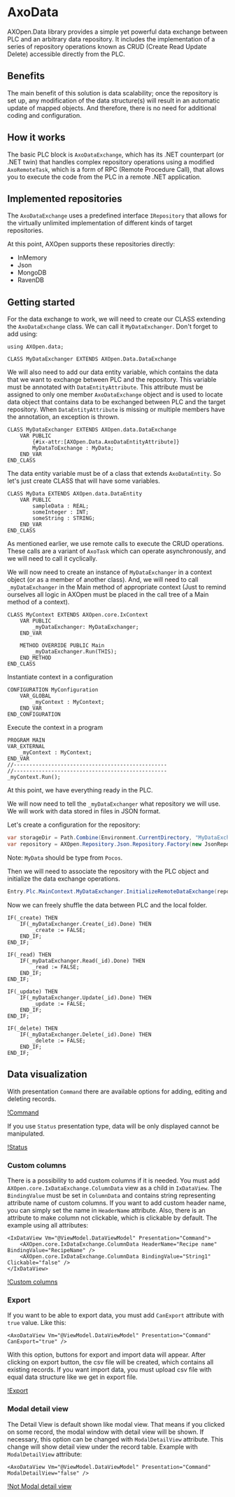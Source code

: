 # AxoData

AXOpen.Data library provides a simple yet powerful data exchange between PLC and an arbitrary data repository. It includes the implementation of a series of repository operations known as CRUD (Create Read Update Delete) accessible directly from the PLC.

## Benefits

The main benefit of this solution is data scalability; once the repository is set up, any modification of the data structure(s) will result in an automatic update of mapped objects. And therefore, there is no need for additional coding and configuration.

## How it works

The basic PLC block is `AxoDataExchange`, which has its .NET counterpart (or .NET twin) that handles complex repository operations using a modified `AxoRemoteTask`, which is a form of RPC (Remote Procedure Call), that allows you to execute the code from the PLC in a remote .NET application.

## Implemented repositories

The `AxoDataExchange` uses a predefined interface `IRepository` that allows for the virtually unlimited implementation of different kinds of target repositories.

At this point, AXOpen supports these repositories directly:

- InMemory
- Json
- MongoDB
- RavenDB

## Getting started

For the data exchange to work, we will need to create our CLASS extending the `AxoDataExchange` class. We can call it `MyDataExchanger`. Don't forget to add using:
```
using AXOpen.data;
```

~~~
CLASS MyDataExchanger EXTENDS AXOpen.Data.DataExchange 
~~~

We will also need to add our data entity variable, which contains the data that we want to exchange between PLC and the repository. This variable must be annotated with `DataEntityAttribute`. This attribute must be assigned to only one member `AxoDataExchange` object and is used to locate data object that contains data to be exchanged between PLC and the target repository. When `DataEntityAttribute` is missing or multiple members have the annotation, an exception is thrown.

~~~
CLASS MyDataExchanger EXTENDS AXOpen.data.DataExchange
    VAR PUBLIC
        {#ix-attr:[AXOpen.Data.AxoDataEntityAttribute]}
        MyDataToExchange : MyData;
    END_VAR  
END_CLASS  
~~~

The data entity variable must be of a class that extends `AxoDataEntity`. So let's just create CLASS that will have some variables.

~~~
CLASS MyData EXTENDS AXOpen.data.DataEntity
    VAR PUBLIC
        sampleData : REAL;
        someInteger : INT;
        someString : STRING;
    END_VAR 
END_CLASS
~~~

As mentioned earlier, we use remote calls to execute the CRUD operations. These calls are a variant of `AxoTask` which can operate asynchronously, and we will need to call it cyclically.

We will now need to create an instance of `MyDataExchanger` in a context object (or as a member of another class). And, we will need to call `_myDataExchanger` in the Main method of appropriate context (Just to remind ourselves all logic in AXOpen must be placed in the call tree of a Main method of a context).

~~~
CLASS MyContext EXTENDS AXOpen.core.IxContext    
    VAR PUBLIC         
        _myDataExchanger: MyDataExchanger;
    END_VAR

    METHOD OVERRIDE PUBLIC Main
        _myDataExchanger.Run(THIS);
    END_METHOD
END_CLASS
~~~

Instantiate context in a configuration
~~~
CONFIGURATION MyConfiguration
    VAR_GLOBAL
        _myContext : MyContext;       
    END_VAR
END_CONFIGURATION
~~~

Execute the context in a program
~~~
PROGRAM MAIN
VAR_EXTERNAL
    _myContext : MyContext;
END_VAR
//-------------------------------------------------
//-------------------------------------------------
_myContext.Run();
~~~


At this point, we have everything ready in the PLC.

We will now need to tell the `_myDataExchanger` what repository we will use. We will work with data stored in files in JSON format.

Let's create a configuration for the repository:

~~~ C#
var storageDir = Path.Combine(Environment.CurrentDirectory, "MyDataExchangeData");
var repository = AXOpen.Repository.Json.Repository.Factory(new JsonRepositorySettings<MyData>(storageDir));
~~~

Note: `MyData` should be type from `Pocos`.

Then we will need to associate the repository with the PLC object and initialize the data exchange operations.

~~~ C#
Entry.Plc.MainContext.MyDataExchanger.InitializeRemoteDataExchange(repository);
~~~

Now we can freely shuffle the data between PLC and the local folder.
```
IF(_create) THEN
    IF(_myDataExchanger.Create(_id).Done) THEN
        _create := FALSE;
    END_IF;
END_IF;

IF(_read) THEN
    IF(_myDataExchanger.Read(_id).Done) THEN
        _read := FALSE;
    END_IF;
END_IF;

IF(_update) THEN
    IF(_myDataExchanger.Update(_id).Done) THEN
        _update := FALSE;
    END_IF;
END_IF;

IF(_delete) THEN
    IF(_myDataExchanger.Delete(_id).Done) THEN
        _delete := FALSE;
    END_IF;
END_IF;
```

## Data visualization

With presentation `Command` there are available options for adding, editing and deleting records.

[!Command](~/images/Command.png)

If you use `Status` presentation type, data will be only displayed cannot be manipulated.

[!Status](~/images/Status.png)

### Custom columns

There is a possibility to add custom columns if it is needed. You must add `AXOpen.core.IxDataExchange.ColumnData` view as a child in `IxDataView`. The `BindingValue` must be set in `ColumnData` and contains string representing attribute name of custom columns. If you want to add custom header name, you can simply set the name in `HeaderName` attribute. Also, there is an attribute to make column not clickable, which is clickable by default. The example using all attributes:

~~~
<IxDataView Vm="@ViewModel.DataViewModel" Presentation="Command">
    <AXOpen.core.IxDataExchange.ColumnData HeaderName="Recipe name" BindingValue="RecipeName" />
    <AXOpen.core.IxDataExchange.ColumnData BindingValue="String1" Clickable="false" />
</IxDataView>
~~~

[!Custom columns](~/images/CustomColumns.png)

### Export

If you want to be able to export data, you must add `CanExport` attribute with `true` value. Like this:

~~~
<AxoDataView Vm="@ViewModel.DataViewModel" Presentation="Command" CanExport="true" />
~~~

With this option, buttons for export and import data will appear. After clicking on export button, the csv file will be created, which contains all existing records. If you want import data, you must upload csv file with equal data structure like we get in export file.

[!Export](~/images/Export.png)

### Modal detail view

The Detail View is default shown like modal view. That means if you clicked on some record, the modal window with detail view will be shown. If necessary, this option can be changed with `ModalDetailView` attribute. This change will show detail view under the record table. Example with `ModalDetailView` attribute:

~~~
<AxoDataView Vm="@ViewModel.DataViewModel" Presentation="Command" ModalDetailView="false" />
~~~

[!Not Modal detail view](~/images/NotModalDetailView.png)
